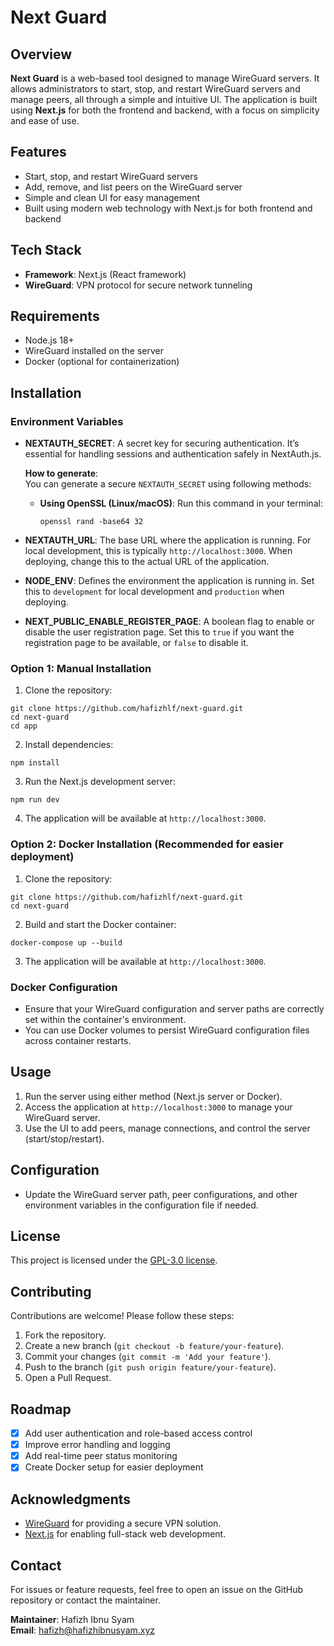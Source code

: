 # Next Guard

## Overview

**Next Guard** is a web-based tool designed to manage WireGuard servers. It allows administrators to start, stop, and restart WireGuard servers and manage peers, all through a simple and intuitive UI. The application is built using **Next.js** for both the frontend and backend, with a focus on simplicity and ease of use.

## Features

-   Start, stop, and restart WireGuard servers
-   Add, remove, and list peers on the WireGuard server
-   Simple and clean UI for easy management
-   Built using modern web technology with Next.js for both frontend and backend

## Tech Stack

-   **Framework**: Next.js (React framework)
-   **WireGuard**: VPN protocol for secure network tunneling

## Requirements

-   Node.js 18+
-   WireGuard installed on the server
-   Docker (optional for containerization)

## Installation

### Environment Variables

-   **NEXTAUTH_SECRET**: A secret key for securing authentication. It’s essential for handling sessions and authentication safely in NextAuth.js.

    **How to generate**:  
    You can generate a secure `NEXTAUTH_SECRET` using following methods:
    -   **Using OpenSSL (Linux/macOS)**:
        Run this command in your terminal:
        ```
        openssl rand -base64 32
        ```
-   **NEXTAUTH_URL**: The base URL where the application is running. For local development, this is typically `http://localhost:3000`. When deploying, change this to the actual URL of the application.
-   **NODE_ENV**: Defines the environment the application is running in. Set this to `development` for local development and `production` when deploying.
-   **NEXT_PUBLIC_ENABLE_REGISTER_PAGE**: A boolean flag to enable or disable the user registration page. Set this to `true` if you want the registration page to be available, or `false` to disable it.

### Option 1: Manual Installation

1. Clone the repository:
```
git clone https://github.com/hafizhlf/next-guard.git
cd next-guard
cd app
```
2. Install dependencies:
```
npm install
```
3. Run the Next.js development server:
```
npm run dev
```
4. The application will be available at `http://localhost:3000`.

### Option 2: Docker Installation (Recommended for easier deployment)

1.  Clone the repository:
```
git clone https://github.com/hafizhlf/next-guard.git
cd next-guard
```
2. Build and start the Docker container:
```
docker-compose up --build
```
3. The application will be available at `http://localhost:3000`.

### Docker Configuration

-   Ensure that your WireGuard configuration and server paths are correctly set within the container's environment.
-   You can use Docker volumes to persist WireGuard configuration files across container restarts.

## Usage

1.  Run the server using either method (Next.js server or Docker).
2.  Access the application at `http://localhost:3000` to manage your WireGuard server.
3.  Use the UI to add peers, manage connections, and control the server (start/stop/restart).

## Configuration

-   Update the WireGuard server path, peer configurations, and other environment variables in the configuration file if needed.

## License

This project is licensed under the [GPL-3.0 license](LICENSE).

## Contributing

Contributions are welcome! Please follow these steps:

1.  Fork the repository.
2.  Create a new branch (`git checkout -b feature/your-feature`).
3.  Commit your changes (`git commit -m 'Add your feature'`).
4.  Push to the branch (`git push origin feature/your-feature`).
5.  Open a Pull Request.

## Roadmap

 - [x] Add user authentication and role-based access control
 - [x] Improve error handling and logging
 - [x] Add real-time peer status monitoring
 - [x] Create Docker setup for easier deployment

## Acknowledgments

-   [WireGuard](https://www.wireguard.com/) for providing a secure VPN solution.
-   [Next.js](https://nextjs.org/) for enabling full-stack web development.

## Contact

For issues or feature requests, feel free to open an issue on the GitHub repository or contact the maintainer.

**Maintainer**: Hafizh Ibnu Syam  
**Email**: hafizh@hafizhibnusyam.xyz
